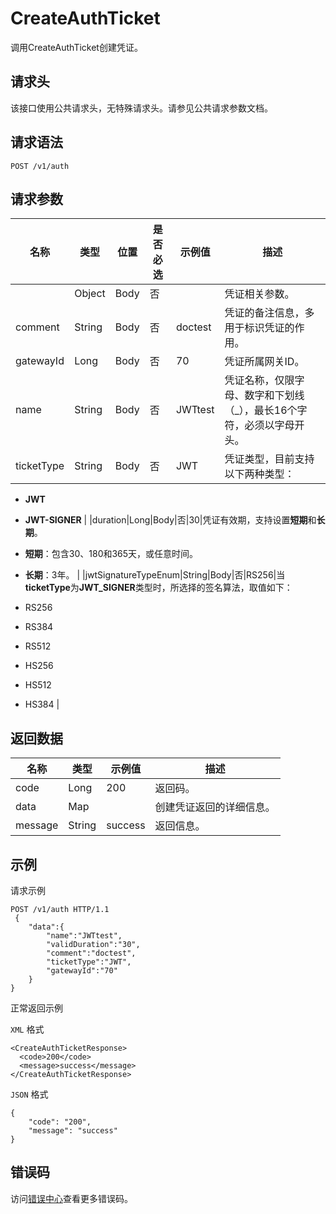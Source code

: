 # CreateAuthTicket

调用CreateAuthTicket创建凭证。

## 请求头

该接口使用公共请求头，无特殊请求头。请参见公共请求参数文档。

## 请求语法

```
POST /v1/auth 
```

## 请求参数

|名称|类型|位置|是否必选|示例值|描述|
|--|--|--|----|---|--|
| |Object|Body|否| |凭证相关参数。 |
|comment|String|Body|否|doctest|凭证的备注信息，多用于标识凭证的作用。 |
|gatewayId|Long|Body|否|70|凭证所属网关ID。 |
|name|String|Body|否|JWTtest|凭证名称，仅限字母、数字和下划线（\_），最长16个字符，必须以字母开头。 |
|ticketType|String|Body|否|JWT|凭证类型，目前支持以下两种类型：

 -   **JWT**
-   **JWT-SIGNER** |
|duration|Long|Body|否|30|凭证有效期，支持设置**短期**和**长期**。

 -   **短期**：包含30、180和365天，或任意时间。
-   **长期**：3年。 |
|jwtSignatureTypeEnum|String|Body|否|RS256|当**ticketType**为**JWT\_SIGNER**类型时，所选择的签名算法，取值如下：

 -   RS256
-   RS384
-   RS512
-   HS256
-   HS512
-   HS384 |

## 返回数据

|名称|类型|示例值|描述|
|--|--|---|--|
|code|Long|200|返回码。 |
|data|Map| |创建凭证返回的详细信息。 |
|message|String|success|返回信息。 |

## 示例

请求示例

```
POST /v1/auth HTTP/1.1 
 {
	"data":{
		"name":"JWTtest",
		"validDuration":"30",
		"comment":"doctest",
		"ticketType":"JWT",
		"gatewayId":"70"
	}
}
```

正常返回示例

`XML` 格式

```
<CreateAuthTicketResponse>
  <code>200</code>
  <message>success</message>
</CreateAuthTicketResponse>
```

`JSON` 格式

```
{
    "code": "200",
    "message": "success"
}
```

## 错误码

访问[错误中心](https://error-center.aliyun.com/status/product/microgw)查看更多错误码。

